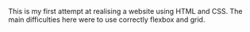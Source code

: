 This is my first attempt  at realising a website using HTML and CSS. The main difficulties here were to use correctly flexbox and grid.
